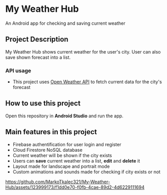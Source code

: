 # My Weather Hub
An Android app for checking and saving current weather
## Project Description
My Weather Hub shows current weather for the user's city. User can also save shown forecast into a list.
### API usage
- This project uses [Open Weather API](https://openweathermap.org/ "Open Weather API") to fetch current data for the city's forecast

## How to use this project
Open this repository in **Android Studio** and run the app.
## Main features in this project
- Firebase authentification for user login and register
- Cloud Firestore NoSQL database
- Current weather will be shown if the city exists
- Users can **save** current weather into a list, **edit** and **delete** it
- Layout made for landscape and portrait mode
- Custom animations and sounds made for checking if city exists or not


https://github.com/MarkoTkalec321/My-Weather-Hub/assets/123999173/f1dd0e70-f0fb-4cae-89d2-4d6229111694

